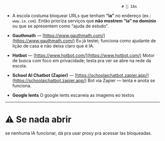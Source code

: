 

                                                         # 🤖 IAs
* A escola costuma bloquear URLs que tenham **“ia”** no endereço (ex.: `www.ia.com`).
  Então prioriza serviços que **não mostrem “ia” no domínio** ou que se apresentem como “ajuda de estudo”.

* **Gauthmath** — [https://www.gauthmath.com/](https://www.gauthmath.com/)
  Eu já testei; funciona como ajudante de lição de casa e não deixa claro que é IA.


* **Hotbot** — [https://www.hotbot.com/](https://www.hotbot.com/)
  Motor de busca com foco em privacidade; testa pra ver se abre na rede da escola.

* **School AI Chatbot (Zapier)** — [https://schoolaichatbot.zapier.app/](https://schoolaichatbot.zapier.app/)
  Bot via Zapier — tenta e anota se funciona.

* **Google lents** 
  O google lents escaneia as imagems eo textos
---

# ⚠️ Se nada abrir
se nenhuma IA funcionar, dá pra usar proxy pra acessar Ias bloqueadas.
